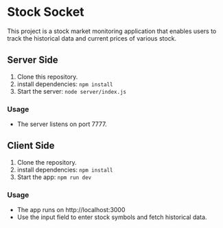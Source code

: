 # Stock Socket

This project is a stock market monitoring application that enables users to track the historical data and current prices of various stock.

## Server Side

1. Clone this repository.
2. install dependencies: `npm install`
3. Start the server: `node server/index.js`

### Usage

- The server listens on port 7777.

## Client Side

1. Clone the repository.
2. install dependencies: `npm install`
3. Start the app: `npm run dev`

### Usage

- The app runs on http://localhost:3000
- Use the input field to enter stock symbols and fetch historical data.
